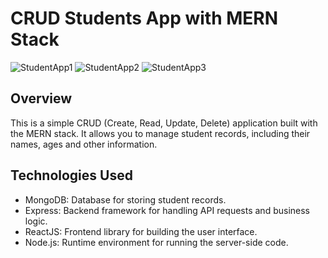 # CRUD Students App with MERN Stack

![StudentApp1](https://user-images.githubusercontent.com/106809120/258422606-b9e68562-c734-40d3-b670-c0f2af4bd541.png)
![StudentApp2](https://user-images.githubusercontent.com/106809120/258422616-f08a697b-3404-40e1-8700-364b8db1534d.png)
![StudentApp3](https://user-images.githubusercontent.com/106809120/258422620-69c88914-9f7c-48c1-88bb-1029c2438de0.png)

## Overview

This is a simple CRUD (Create, Read, Update, Delete) application built with the MERN stack. It allows you to manage student records, including their names, ages and other information.

## Technologies Used

- MongoDB: Database for storing student records.
- Express: Backend framework for handling API requests and business logic.
- ReactJS: Frontend library for building the user interface.
- Node.js: Runtime environment for running the server-side code.
